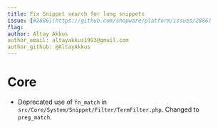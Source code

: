 ```yaml
---
title: Fix Snippet search for long snippets
issue: [#2886](https://github.com/shopware/platform/issues/2886)
flag: 
author: Altay Akkus
author_email: altayakkus1993@gmail.com
author_github: @AltayAkkus
---
```

# Core
*  Deprecated use of `fn_match` in `src/Core/System/Snippet/Filter/TermFilter.php`. Changed to `preg_match`.